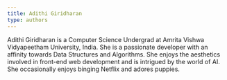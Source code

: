 ```yaml
---
title: Adithi Giridharan
type: authors
---
```

Adithi Giridharan is a Computer Science Undergrad at Amrita Vishwa Vidyapeetham University, India. She is a passionate developer with an affinity towards Data Structures and Algorithms. She enjoys the aesthetics involved in front-end web development and is intrigued by the world of AI. She occasionally enjoys binging Netflix and adores puppies.
